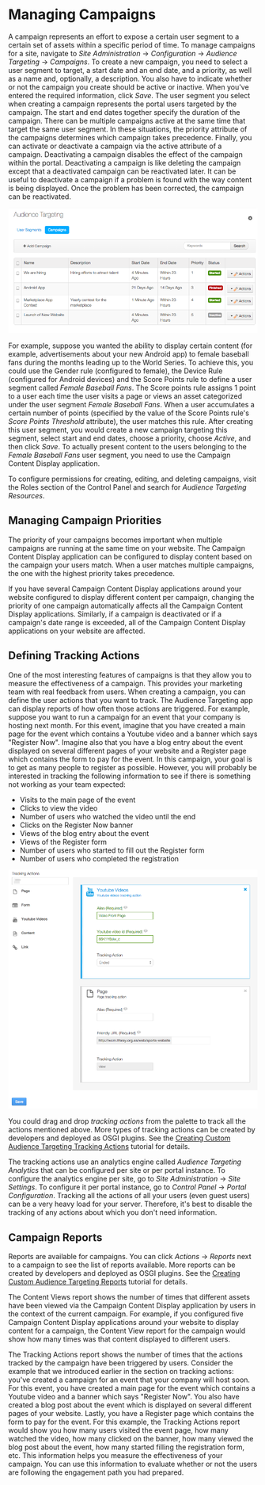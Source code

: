 # Managing Campaigns [](id=managing-campaigns)

A campaign represents an effort to expose a certain user segment to a certain
set of assets within a specific period of time. To manage campaigns for a site,
navigate to *Site Administration* &rarr; *Configuration* &rarr; *Audience
Targeting* &rarr; *Campaigns*. To create a new campaign, you need to select a
user segment to target, a start date and an end date, and a priority, as well as
a name and, optionally, a description. You also have to indicate whether or not
the campaign you create should be active or inactive. When you've entered the
required information, click *Save*. The user segment you select when creating a
campaign represents the portal users targeted by the campaign. The start and end
dates together specify the duration of the campaign. There can be multiple
campaigns active at the same time that target the same user segment. In these
situations, the priority attribute of the campaigns determines which campaign
takes precedence. Finally, you can activate or deactivate a campaign via the
active attribute of a campaign. Deactivating a campaign disables the effect of
the campaign within the portal. Deactivating a campaign is like deleting the
campaign except that a deactivated campaign can be reactivated later. It can be
useful to deactivate a campaign if a problem is found with the way content is
being displayed. Once the problem has been corrected, the campaign can be
reactivated.

![Figure 6.x: Click on *Site Administration* &rarr; *Configuration* &rarr; *Audience Targeting* &rarr; *Campaigns* to manage campaigns for a site.](../../images/07-audience-targeting-user-campaigns.png)

For example, suppose you wanted the ability to display certain content (for
example, advertisements about your new Android app) to female baseball fans
during the months leading up to the World Series. To achieve this, you could use
the Gender rule (configured to female), the Device Rule (configured for Android
devices) and the Score Points rule to define a user segment called *Female
Baseball Fans*. The Score points rule assigns 1 point to a user each time the
user visits a page or views an asset categorized under the user segment *Female
Baseball Fans*. When a user accumulates a certain number of points (specified by
the value of the Score Points rule's *Score Points Threshold* attribute), the
user matches this rule. After creating this user segment, you would create a new
campaign targeting this segment, select start and end dates, choose a priority,
choose *Active*, and then click *Save*. To actually present content to the users
belonging to the *Female Baseball Fans* user segment, you need to use the
Campaign Content Display application.

To configure permissions for creating, editing, and deleting campaigns, visit
the Roles section of the Control Panel and search for *Audience Targeting
Resources*.

## Managing Campaign Priorities

The priority of your campaigns becomes important when multiple campaigns are
running at the same time on your website. The Campaign Content Display
application can be configured to display content based on the campaign your
users match. When a user matches multiple campaigns, the one with the highest
priority takes precedence. 
 
If you have several Campaign Content Display applications around your website
configured to display different content per campaign, changing the priority of
one campaign automatically affects all the Campaign Content Display
applications. Similarly, if a campaign is deactivated or if a campaign's date
range is exceeded, all of the Campaign Content Display applications on your
website are affected.

## Defining Tracking Actions

One of the most interesting features of campaigns is that they allow you to
measure the effectiveness of a campaign. This provides your marketing team with
real feedback from users. When creating a campaign, you can define the user
actions that you want to track. The Audience Targeting app can display reports
of how often those actions are triggered. For example, suppose you want to run a
campaign for an event that your company is hosting next month. For this event,
imagine that you have created a main page for the event which contains a Youtube
video and a banner which says "Register Now". Imagine also that you have a blog
entry about the event displayed on several different pages of your website and a
Register page which contains the form to pay for the event. In this campaign,
your goal is to get as many people to register as possible. However, you will
probably be interested in tracking the following information to see if there is
something not working as your team expected:

 - Visits to the main page of the event
 - Clicks to view the video
 - Number of users who watched the video until the end
 - Clicks on the Register Now banner
 - Views of the blog entry about the event
 - Views of the Register form
 - Number of users who started to fill out the Register form
 - Number of users who completed the registration

![Figure 6.x: Drag and drop tracking actions to the right to configure a campaign.](../../images/07-audience-targeting-tracking-actions.png)
 
You could drag and drop *tracking actions* from the palette to track all the
actions mentioned above. More types of tracking actions can be created by
developers and deployed as OSGI plugins. See the [Creating Custom Audience Targeting Tracking Actions](https://www.liferay.com)
tutorial for details.

The tracking actions use an analytics engine called *Audience Targeting
Analytics* that can be configured per site or per portal instance. To configure
the analytics engine per site, go to *Site Administration* &rarr; *Site
Settings*. To configure it per portal instance, go to *Control Panel* &rarr;
*Portal Configuration*. Tracking all the actions of all your users (even guest
users) can be a very heavy load for your server. Therefore, it's best to disable
the tracking of any actions about which you don't need information.

## Campaign Reports

Reports are available for campaigns. You can click *Actions* &rarr; *Reports*
next to a campaign to see the list of reports available. More reports can be
created by developers and deployed as OSGI plugins. See the
[Creating Custom Audience Targeting Reports](https://www.liferay.com)
tutorial for details. 

The Content Views report shows the number of times that different assets have
been viewed via the Campaign Content Display application by users in the context
of the current campaign. For example, if you configured five Campaign Content
Display applications around your website to display content for a campaign, the
Content View report for the campaign would show how many times was that content
displayed to different users.

The Tracking Actions report shows the number of times that the actions tracked
by the campaign have been triggered by users. Consider the example that we
introduced earlier in the section on tracking actions: you've created a campaign
for an event that your company will host soon. For this event, you have created
a main page for the event which contains a Youtube video and a banner which says
"Register Now". You also have created a blog post about the event which is
displayed on several different pages of your website. Lastly, you have a
Register page which contains the form to pay for the event. For this example,
the Tracking Actions report would show you how many users visited the event
page, how many watched the video, how many clicked on the banner, how many
viewed the blog post about the event, how many started filling the
registration form, etc. This information helps you measure the effectiveness of
your campaign. You can use this information to evaluate whether or not the users
are following the engagement path you had prepared.
